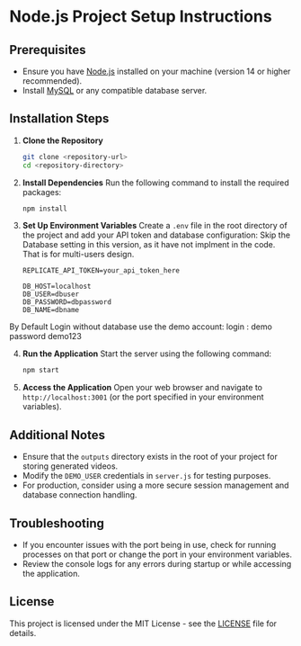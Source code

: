 # Node.js Project Setup Instructions

## Prerequisites
- Ensure you have [Node.js](https://nodejs.org/) installed on your machine (version 14 or higher recommended).
- Install [MySQL](https://www.mysql.com/) or any compatible database server.

## Installation Steps

1. **Clone the Repository**
   ```bash
   git clone <repository-url>
   cd <repository-directory>
   ```

2. **Install Dependencies**
   Run the following command to install the required packages:
   ```bash
   npm install
   ```

3. **Set Up Environment Variables**
   Create a `.env` file in the root directory of the project and add your API token and database configuration:
   Skip the Database setting in this version, as it have not implment in the code. That is for multi-users design.
   ```plaintext
   REPLICATE_API_TOKEN=your_api_token_here
   
   DB_HOST=localhost
   DB_USER=dbuser
   DB_PASSWORD=dbpassword
   DB_NAME=dbname
   ```

By Default Login without database use the demo account:
login : demo
password demo123

4. **Run the Application**
   Start the server using the following command:
   ```bash
   npm start
   ```

5. **Access the Application**
   Open your web browser and navigate to `http://localhost:3001` (or the port specified in your environment variables).

## Additional Notes
- Ensure that the `outputs` directory exists in the root of your project for storing generated videos.
- Modify the `DEMO_USER` credentials in `server.js` for testing purposes.
- For production, consider using a more secure session management and database connection handling.

## Troubleshooting
- If you encounter issues with the port being in use, check for running processes on that port or change the port in your environment variables.
- Review the console logs for any errors during startup or while accessing the application.

## License
This project is licensed under the MIT License - see the [LICENSE](LICENSE) file for details.
